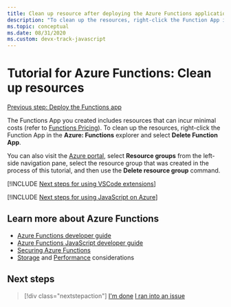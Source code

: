 ```yaml
---
title: Clean up resource after deploying the Azure Functions application
description: "To clean up the resources, right-click the Function App in the Azure: Functions explorer and select Delete Function App."
ms.topic: conceptual
ms.date: 08/31/2020
ms.custom: devx-track-javascript
---
```


# Tutorial for Azure Functions: Clean up resources

[Previous step: Deploy the Functions app](tutorial-vscode-serverless-node-04.md)

The Functions App you created includes resources that can incur minimal costs (refer to [Functions Pricing](https://azure.microsoft.com/pricing/details/functions/)). To clean up the resources, right-click the Function App in the **Azure: Functions** explorer and select **Delete Function App**.

You can also visit the [Azure portal](https://portal.azure.com), select **Resource groups** from the left-side navigation pane, select the resource group that was created in the process of this tutorial, and then use the **Delete resource group** command.

[!INCLUDE [Next steps for using VSCode extensions](includes/tutorial-next-steps-vscode-extensions.md)]

[!INCLUDE [Next steps for using JavaScript on Azure](includes/tutorial-next-steps-js-azure.md)]

## Learn more about Azure Functions

* [Azure Functions developer guide](https://docs.microsoft.com/azure/azure-functions/functions-reference)
* [Azure Functions JavaScript developer guide](https://docs.microsoft.com/azure/azure-functions/functions-reference-node)
* [Securing Azure Functions](https://docs.microsoft.com/azure/azure-functions/security-concepts)
* [Storage](https://docs.microsoft.com/azure/azure-functions/storage-considerations) and [Performance](https://docs.microsoft.com/azure/azure-functions/functions-best-practices) considerations

## Next steps

> [!div class="nextstepaction"]
> [I'm done](node-howto-write-serverless-code.md) [I ran into an issue](https://www.research.net/r/PWZWZ52?tutorial=node-deployment-azurefunctions&step=clean-up-resources)

